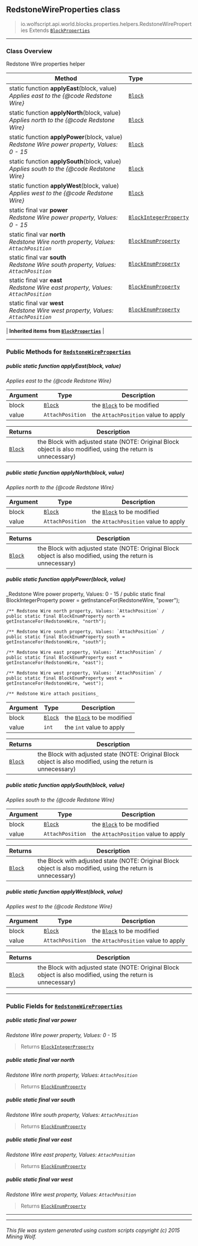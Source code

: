 ## RedstoneWireProperties __class__

>io.wolfscript.api.world.blocks.properties.helpers.RedstoneWireProperties
>Extends [`BlockProperties`](BlockProperties.md)

---

### Class Overview

Redstone Wire properties helper

Method | Type   
--- | :--- 
static function __applyEast__(block, value) <br> _Applies east to the {@code Redstone Wire}_ | [`Block`](../../Block.md)
static function __applyNorth__(block, value) <br> _Applies north to the {@code Redstone Wire}_ | [`Block`](../../Block.md)
static function __applyPower__(block, value) <br> _Redstone Wire power property, Values: 0 - 15_ | [`Block`](../../Block.md)
static function __applySouth__(block, value) <br> _Applies south to the {@code Redstone Wire}_ | [`Block`](../../Block.md)
static function __applyWest__(block, value) <br> _Applies west to the {@code Redstone Wire}_ | [`Block`](../../Block.md)
static final var __power__ <br> _Redstone Wire power property, Values: 0 - 15_ | [`BlockIntegerProperty`](../BlockIntegerProperty.md)
static final var __north__ <br> _Redstone Wire north property, Values: `AttachPosition`_ | [`BlockEnumProperty`](../BlockEnumProperty.md)
static final var __south__ <br> _Redstone Wire south property, Values: `AttachPosition`_ | [`BlockEnumProperty`](../BlockEnumProperty.md)
static final var __east__ <br> _Redstone Wire east property, Values: `AttachPosition`_ | [`BlockEnumProperty`](../BlockEnumProperty.md)
static final var __west__ <br> _Redstone Wire west property, Values: `AttachPosition`_ | [`BlockEnumProperty`](../BlockEnumProperty.md)
 |
__Inherited items from [`BlockProperties`](BlockProperties.md)__ |





---


### Public Methods for [`RedstoneWireProperties`](RedstoneWireProperties.md)

##### <a id='applyeast'></a>public static function __applyEast__(block, value)

_Applies east to the {@code Redstone Wire}_

Argument | Type | Description  
--- | --- | --- 
block | [`Block`](../../Block.md) | the [`Block`](../../Block.md) to be modified
value | `AttachPosition` | the `AttachPosition` value to apply

Returns | Description
--- | --- 
[`Block`](../../Block.md) | the Block with adjusted state (NOTE: Original Block object is also modified, using the return is unnecessary)


##### <a id='applynorth'></a>public static function __applyNorth__(block, value)

_Applies north to the {@code Redstone Wire}_

Argument | Type | Description  
--- | --- | --- 
block | [`Block`](../../Block.md) | the [`Block`](../../Block.md) to be modified
value | `AttachPosition` | the `AttachPosition` value to apply

Returns | Description
--- | --- 
[`Block`](../../Block.md) | the Block with adjusted state (NOTE: Original Block object is also modified, using the return is unnecessary)


##### <a id='applypower'></a>public static function __applyPower__(block, value)

_Redstone Wire power property, Values: 0 - 15 /
    public static final BlockIntegerProperty power = getInstanceFor(RedstoneWire, "power");

    /** Redstone Wire north property, Values: `AttachPosition` /
    public static final BlockEnumProperty north = getInstanceFor(RedstoneWire, "north");

    /** Redstone Wire south property, Values: `AttachPosition` /
    public static final BlockEnumProperty south = getInstanceFor(RedstoneWire, "south");

    /** Redstone Wire east property, Values: `AttachPosition` /
    public static final BlockEnumProperty east = getInstanceFor(RedstoneWire, "east");

    /** Redstone Wire west property, Values: `AttachPosition` /
    public static final BlockEnumProperty west = getInstanceFor(RedstoneWire, "west");

    /** Redstone Wire attach positions_

Argument | Type | Description  
--- | --- | --- 
block | [`Block`](../../Block.md) | the [`Block`](../../Block.md) to be modified
value | `int` | the `int` value to apply

Returns | Description
--- | --- 
[`Block`](../../Block.md) | the Block with adjusted state (NOTE: Original Block object is also modified, using the return is unnecessary)


##### <a id='applysouth'></a>public static function __applySouth__(block, value)

_Applies south to the {@code Redstone Wire}_

Argument | Type | Description  
--- | --- | --- 
block | [`Block`](../../Block.md) | the [`Block`](../../Block.md) to be modified
value | `AttachPosition` | the `AttachPosition` value to apply

Returns | Description
--- | --- 
[`Block`](../../Block.md) | the Block with adjusted state (NOTE: Original Block object is also modified, using the return is unnecessary)


##### <a id='applywest'></a>public static function __applyWest__(block, value)

_Applies west to the {@code Redstone Wire}_

Argument | Type | Description  
--- | --- | --- 
block | [`Block`](../../Block.md) | the [`Block`](../../Block.md) to be modified
value | `AttachPosition` | the `AttachPosition` value to apply

Returns | Description
--- | --- 
[`Block`](../../Block.md) | the Block with adjusted state (NOTE: Original Block object is also modified, using the return is unnecessary)


---

### Public Fields for [`RedstoneWireProperties`](RedstoneWireProperties.md)

##### <a id='power'></a>public static final var __power__

_Redstone Wire power property, Values: 0 - 15_

>Returns
>  [`BlockIntegerProperty`](../BlockIntegerProperty.md)

##### <a id='north'></a>public static final var __north__

_Redstone Wire north property, Values: `AttachPosition`_

>Returns
>  [`BlockEnumProperty`](../BlockEnumProperty.md)

##### <a id='south'></a>public static final var __south__

_Redstone Wire south property, Values: `AttachPosition`_

>Returns
>  [`BlockEnumProperty`](../BlockEnumProperty.md)

##### <a id='east'></a>public static final var __east__

_Redstone Wire east property, Values: `AttachPosition`_

>Returns
>  [`BlockEnumProperty`](../BlockEnumProperty.md)

##### <a id='west'></a>public static final var __west__

_Redstone Wire west property, Values: `AttachPosition`_

>Returns
>  [`BlockEnumProperty`](../BlockEnumProperty.md)

---


---


###### This file was system generated using custom scripts copyright (c) 2015 Mining Wolf.
	

